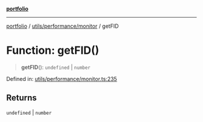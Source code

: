 [**portfolio**](../../../../README.md)

***

[portfolio](../../../../modules.md) / [utils/performance/monitor](../README.md) / getFID

# Function: getFID()

> **getFID**(): `undefined` \| `number`

Defined in: [utils/performance/monitor.ts:235](https://github.com/tnorlund/Portfolio/blob/d57b13a26fc3fa469bb6cf72a10f558f0cee3e8b/portfolio/utils/performance/monitor.ts#L235)

## Returns

`undefined` \| `number`
